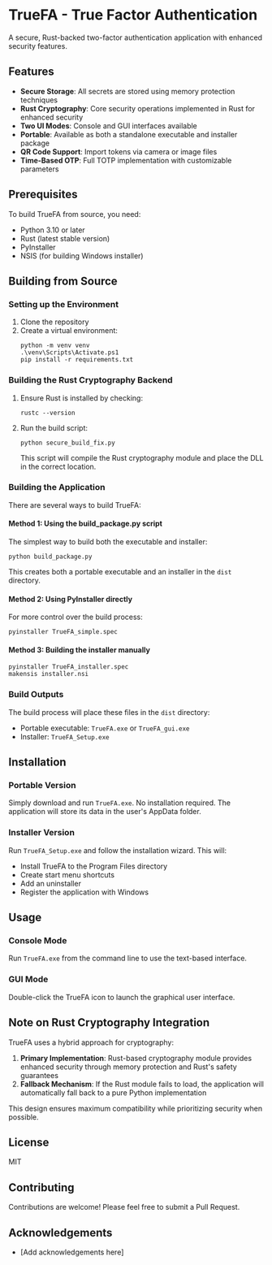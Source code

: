 # TrueFA - True Factor Authentication

A secure, Rust-backed two-factor authentication application with enhanced security features.

## Features

- **Secure Storage**: All secrets are stored using memory protection techniques
- **Rust Cryptography**: Core security operations implemented in Rust for enhanced security
- **Two UI Modes**: Console and GUI interfaces available
- **Portable**: Available as both a standalone executable and installer package
- **QR Code Support**: Import tokens via camera or image files
- **Time-Based OTP**: Full TOTP implementation with customizable parameters

## Prerequisites

To build TrueFA from source, you need:

- Python 3.10 or later
- Rust (latest stable version)
- PyInstaller
- NSIS (for building Windows installer)

## Building from Source

### Setting up the Environment

1. Clone the repository
2. Create a virtual environment:
   ```
   python -m venv venv
   .\venv\Scripts\Activate.ps1
   pip install -r requirements.txt
   ```

### Building the Rust Cryptography Backend

1. Ensure Rust is installed by checking:
   ```
   rustc --version
   ```

2. Run the build script:
   ```
   python secure_build_fix.py
   ```
   This script will compile the Rust cryptography module and place the DLL in the correct location.

### Building the Application

There are several ways to build TrueFA:

#### Method 1: Using the build_package.py script

The simplest way to build both the executable and installer:

```
python build_package.py
```

This creates both a portable executable and an installer in the `dist` directory.

#### Method 2: Using PyInstaller directly

For more control over the build process:

```
pyinstaller TrueFA_simple.spec
```

#### Method 3: Building the installer manually

```
pyinstaller TrueFA_installer.spec
makensis installer.nsi
```

### Build Outputs

The build process will place these files in the `dist` directory:

- Portable executable: `TrueFA.exe` or `TrueFA_gui.exe`
- Installer: `TrueFA_Setup.exe`

## Installation

### Portable Version

Simply download and run `TrueFA.exe`. No installation required. The application will store its data in the user's AppData folder.

### Installer Version

Run `TrueFA_Setup.exe` and follow the installation wizard. This will:
- Install TrueFA to the Program Files directory
- Create start menu shortcuts
- Add an uninstaller
- Register the application with Windows

## Usage

### Console Mode

Run `TrueFA.exe` from the command line to use the text-based interface.

### GUI Mode

Double-click the TrueFA icon to launch the graphical user interface.

## Note on Rust Cryptography Integration

TrueFA uses a hybrid approach for cryptography:

1. **Primary Implementation**: Rust-based cryptography module provides enhanced security through memory protection and Rust's safety guarantees
2. **Fallback Mechanism**: If the Rust module fails to load, the application will automatically fall back to a pure Python implementation

This design ensures maximum compatibility while prioritizing security when possible.

## License

MIT 

## Contributing

Contributions are welcome! Please feel free to submit a Pull Request.

## Acknowledgements

- [Add acknowledgements here]
